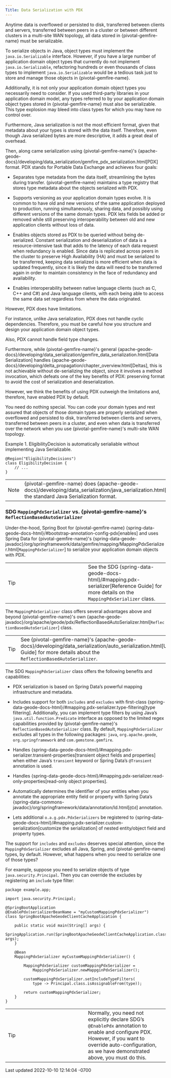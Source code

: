 ```yaml
---
Title: Data Serialization with PDX
---
```



<!-- 
 Copyright (c) VMware, Inc. 2022. All rights reserved.
 Licensed to the Apache Software Foundation (ASF) under one or more contributor license
 agreements. See the NOTICE file distributed with this work for additional information regarding
 copyright ownership. The ASF licenses this file to You under the Apache License, Version 2.0 (the
 "License"); you may not use this file except in compliance with the License. You may obtain a
 copy of the License at
 
 http://www.apache.org/licenses/LICENSE-2.0
 
 Unless required by applicable law or agreed to in writing, software distributed under the License
 is distributed on an "AS IS" BASIS, WITHOUT WARRANTIES OR CONDITIONS OF ANY KIND, either express
 or implied. See the License for the specific language governing permissions and limitations under
 the License.
-->


Anytime data is overflowed or persisted to disk, transferred between
clients and servers, transferred between peers in a cluster or between
different clusters in a multi-site WAN topology, all data stored in
{pivotal-gemfire-name} must be serializable.





To serialize objects in Java, object types must implement the
`java.io.Serializable` interface. However, if you have a large number of
application domain object types that currently do not implement
`java.io.Serializable`, refactoring hundreds or even thousands of class
types to implement `java.io.Serializable` would be a tedious task just
to store and manage those objects in {pivotal-gemfire-name}.





Additionally, it is not only your application domain object types you
necessarily need to consider. If you used third-party libraries in your
application domain model, any types referred to by your application
domain object types stored in {pivotal-gemfire-name} must also be
serializable. This type explosion may bleed into class types for which
you may have no control over.





Furthermore, Java serialization is not the most efficient format, given
that metadata about your types is stored with the data itself.
Therefore, even though Java serialized bytes are more descriptive, it
adds a great deal of overhead.





Then, along came serialization using {pivotal-gemfire-name}'s
{apache-geode-docs}/developing/data_serialization/gemfire_pdx_serialization.html\[PDX\]
format. PDX stands for Portable Data Exchange and achieves four goals:





- Separates type metadata from the data itself, streamlining the bytes
  during transfer. {pivotal-gemfire-name} maintains a type registry that
  stores type metadata about the objects serialized with PDX.

- Supports versioning as your application domain types evolve. It is
  common to have old and new versions of the same application deployed
  to production, running simultaneously, sharing data, and possibly
  using different versions of the same domain types. PDX lets fields be
  added or removed while still preserving interoperability between old
  and new application clients without loss of data.

- Enables objects stored as PDX to be queried without being
  de-serialized. Constant serialization and deserialization of data is a
  resource-intensive task that adds to the latency of each data request
  when redundancy is enabled. Since data is replicated across peers in
  the cluster to preserve High Availability (HA) and must be serialized
  to be transferred, keeping data serialized is more efficient when data
  is updated frequently, since it is likely the data will need to be
  transferred again in order to maintain consistency in the face of
  redundancy and availability.

- Enables interoperability between native language clients (such as C,
  C++ and C#) and Java language clients, with each being able to access
  the same data set regardless from where the data originated.





However, PDX does have limitations.





For instance, unlike Java serialization, PDX does not handle cyclic
dependencies. Therefore, you must be careful how you structure and
design your application domain object types.





Also, PDX cannot handle field type changes.





Furthermore, while {pivotal-gemfire-name}'s general
{apache-geode-docs}/developing/data_serialization/gemfire_data_serialization.html\[Data
Serialization\] handles
{apache-geode-docs}/developing/delta_propagation/chapter_overview.html\[Deltas\],
this is not achievable without de-serializing the object, since it
involves a method invocation, which defeats one of the key benefits of
PDX: preserving format to avoid the cost of serialization and
deserialization.





However, we think the benefits of using PDX outweigh the limitations
and, therefore, have enabled PDX by default.





You need do nothing special. You can code your domain types and rest
assured that objects of those domain types are properly serialized when
overflowed and persisted to disk, transferred between clients and
servers, transferred between peers in a cluster, and even when data is
transferred over the network when you use {pivotal-gemfire-name}'s
multi-site WAN topology.







Example 1. EligibilityDecision is automatically serialiable without
implementing Java Serializable.









``` highlight
@Region("EligibilityDecisions")
class EligibilityDecision {
    // ...
}
```











<table>
<colgroup>
<col style="width: 50%" />
<col style="width: 50%" />
</colgroup>
<tbody>
<tr class="odd">
<td class="icon">
Note
</td>
<td class="content">{pivotal-gemfire-name} does
{apache-geode-docs}/developing/data_serialization/java_serialization.html[support]
the standard Java Serialization format.</td>
</tr>
</tbody>
</table>





### SDG `MappingPdxSerializer` vs. {pivotal-gemfire-name}'s `ReflectionBasedAutoSerializer`



Under-the-hood, Spring Boot for {pivotal-gemfire-name}
{spring-data-geode-docs-html}/#bootstrap-annotation-config-pdx\[enables\]
and uses Spring Data for {pivotal-gemfire-name}'s
{spring-data-geode-javadoc}/org/springframework/data/gemfire/mapping/MappingPdxSerializer.html\[`MappingPdxSerializer`\]
to serialize your application domain objects with PDX.





<table>
<colgroup>
<col style="width: 50%" />
<col style="width: 50%" />
</colgroup>
<tbody>
<tr class="odd">
<td class="icon">
Tip
</td>
<td class="content">See the SDG
{spring-data-geode-docs-html}/#mapping.pdx-serializer[Reference Guide]
for more details on the <code>MappingPdxSerializer</code> class.</td>
</tr>
</tbody>
</table>





The `MappingPdxSerializer` class offers several advantages above and
beyond {pivotal-gemfire-name}'s own
{apache-geode-javadoc}/org/apache/geode/pdx/ReflectionBasedAutoSerializer.html\[`ReflectionBasedAutoSerializer`\]
class.





<table>
<colgroup>
<col style="width: 50%" />
<col style="width: 50%" />
</colgroup>
<tbody>
<tr class="odd">
<td class="icon">
Tip
</td>
<td class="content">See {pivotal-gemfire-name}'s
{apache-geode-docs}/developing/data_serialization/auto_serialization.html[User
Guide] for more details about the
<code>ReflectionBasedAutoSerializer</code>.</td>
</tr>
</tbody>
</table>





The SDG `MappingPdxSerializer` class offers the following benefits and
capabilities:





- PDX serialization is based on Spring Data’s powerful mapping
  infrastructure and metadata.

- Includes support for both `includes` and `excludes` with first-class
  {spring-data-geode-docs-html}/#mapping.pdx-serializer.type-filtering\[type
  filtering\]. Additionally, you can implement type filters by using
  Java’s `java.util.function.Predicate` interface as opposed to the
  limited regex capabilities provided by {pivotal-gemfire-name}'s
  `ReflectionBasedAutoSerializer` class. By default,
  `MappingPdxSerializer` excludes all types in the following packages:
  `java`, `org.apache.geode`, `org.springframework` and
  `com.gemstone.gemfire`.

- Handles
  {spring-data-geode-docs-html}/#mapping.pdx-serializer.transient-properties\[transient
  object fields and properties\] when either Java’s `transient` keyword
  or Spring Data’s `@Transient` annotation is used.

- Handles
  {spring-data-geode-docs-html}/#mapping.pdx-serializer.read-only-properties\[read-only
  object properties\].

- Automatically determines the identifier of your entities when you
  annotate the appropriate entity field or property with Spring Data’s
  {spring-data-commons-javadoc}/org/springframework/data/annotation/Id.html\[`@Id`\]
  annotation.

- Lets additional `o.a.g.pdx.PdxSerializers` be registered to
  {spring-data-geode-docs-html}/#mapping.pdx-serializer.custom-serialization\[customize
  the serialization\] of nested entity/object field and property types.





The support for `includes` and `excludes` deserves special attention,
since the `MappingPdxSerializer` excludes all Java, Spring, and
{pivotal-gemfire-name} types, by default. However, what happens when you
need to serialize one of those types?





For example, suppose you need to serialize objects of type
`java.security.Principal`. Then you can override the excludes by
registering an `include` type filter:











``` highlight
package example.app;

import java.security.Principal;

@SpringBootApplication
@EnablePdx(serializerBeanName = "myCustomMappingPdxSerializer")
class SpringBootApacheGeodeClientCacheApplication {

    public static void main(String[] args) {
        SpringApplication.run(SpringBootApacheGeodeClientCacheApplication.class, args);
    }

    @Bean
    MappingPdxSerializer myCustomMappingPdxSerializer() {

        MappingPdxSerializer customMappingPdxSerializer =
            MappingPdxSerializer.newMappginPdxSerializer();

        customMappingPdxSerializer.setIncludeTypeFilters(
            type -> Principal.class.isAssignableFrom(type));

        return customMappingPdxSerializer;
    }
}
```











<table>
<colgroup>
<col style="width: 50%" />
<col style="width: 50%" />
</colgroup>
<tbody>
<tr class="odd">
<td class="icon">
Tip
</td>
<td class="content">Normally, you need not explicitly declare SDG’s
<code>@EnablePdx</code> annotation to enable and configure PDX. However,
if you want to override auto-configuration, as we have demonstrated
above, you must do this.</td>
</tr>
</tbody>
</table>











<div id="footer">

<div id="footer-text">

Last updated 2022-10-10 12:14:04 -0700




